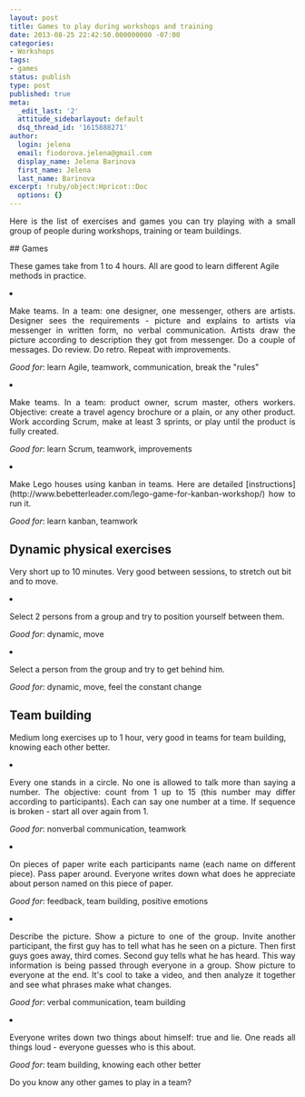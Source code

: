 ```yaml
---
layout: post
title: Games to play during workshops and training
date: 2013-08-25 22:42:50.000000000 -07:00
categories:
- Workshops
tags:
- games
status: publish
type: post
published: true
meta:
  _edit_last: '2'
  attitude_sidebarlayout: default
  dsq_thread_id: '1615888271'
author:
  login: jelena
  email: fiodorova.jelena@gmail.com
  display_name: Jelena Barinova
  first_name: Jelena
  last_name: Barinova
excerpt: !ruby/object:Hpricot::Doc
  options: {}
---
```

<p style="text-align: justify;">Here is the list of exercises and games you 
can try playing with a small group of people during workshops, training or 
team buildings.</p> 
## Games 
<p>These games take from 1 to 4 hours. All are good to learn different Agile 
methods in practice.</p> 

<li> 
<p style="text-align: justify;">Make teams. In a team: one designer, one 
messenger, others are artists. Designer sees the requirements - picture and 
explains to artists via messenger in written form, no verbal communication. 
Artists draw the picture according to description they got from messenger. Do 
a couple of messages. Do review. Do retro. Repeat with improvements. 

<em>Good for</em>: learn Agile, teamwork, communication, break the "rules"</p> 
</li> 
<li> 
<p style="text-align: justify;">Make teams. In a team: product owner, scrum 
master, others workers. Objective: create a travel agency brochure or a plain, 
or any other product. Work according Scrum, make at least 3 sprints, or play 
until the product is fully created. 

<em>Good for</em>: learn Scrum, teamwork, improvements</p> 
</li> 
<li> 
<p style="text-align: justify;">Make Lego houses using kanban in teams. Here 
are detailed 
[instructions](http://www.bebetterleader.com/lego-game-for-kanban-workshop/) 
how to run it. 

<em>Good for</em>: learn kanban, teamwork</p> 
</li> 

## Dynamic physical exercises 
<p>Very short up to 10 minutes. Very good between sessions, to stretch out bit 
and to move.</p> 

<li> 
<p style="text-align: justify;">Select 2 persons from a group and try to 
position yourself between them. 

<em>Good for</em>: dynamic, move</p> 
</li> 
<li> 
<p style="text-align: justify;">Select a person from the group and try to get 
behind him. 

<em>Good for</em>: dynamic, move, feel the constant change</p> 
</li> 

## Team building 
<p>Medium long exercises up to 1 hour, very good in teams for team building, 
knowing each other better.</p> 

<li> 
<p style="text-align: justify;">Every one stands in a circle. No one is 
allowed to talk more than saying a number. The objective: count from 1 up to 
15 (this number may differ according to participants). Each can say one number 
at a time. If sequence is broken - start all over again from 1. 

<em>Good for</em>: nonverbal communication, teamwork</p> 
</li> 
<li> 
<p style="text-align: justify;">On pieces of paper write each participants 
name (each name on different piece). Pass paper around. Everyone writes down 
what does he appreciate about person named on this piece of paper. 

<em>Good for</em>: feedback, team building, positive emotions</p> 
</li> 
<li> 
<p style="text-align: justify;">Describe the picture. Show a picture to one of 
the group. Invite another participant, the first guy has to tell what has he 
seen on a picture. Then first guys goes away, third comes. Second guy tells 
what he has heard. This way information is being passed through everyone in a 
group. Show picture to everyone at the end. It's cool to take a video, and 
then analyze it together and see what phrases make what changes. 

<em>Good for</em>: verbal communication, team building</p> 
</li> 
<li> 
<p style="text-align: justify;">Everyone writes down two things about himself: 
true and lie. One reads all things loud - everyone guesses who is this about. 

<em>Good for</em>: team building, knowing each other better</p> 
</li> 

<p style="text-align: justify;">Do you know any other games to play in a 
team?</p> 